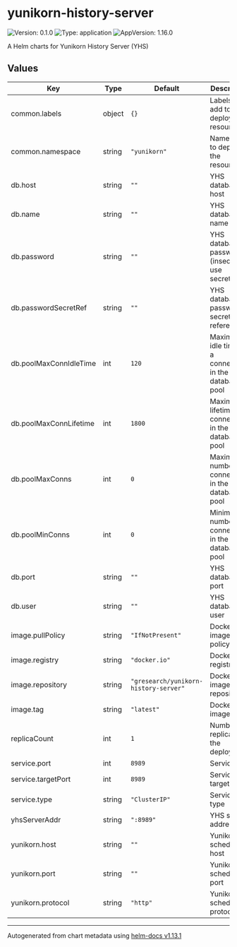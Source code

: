 # yunikorn-history-server

![Version: 0.1.0](https://img.shields.io/badge/Version-0.1.0-informational?style=flat-square) ![Type: application](https://img.shields.io/badge/Type-application-informational?style=flat-square) ![AppVersion: 1.16.0](https://img.shields.io/badge/AppVersion-1.16.0-informational?style=flat-square)

A Helm charts for Yunikorn History Server (YHS)

## Values

| Key | Type | Default | Description |
|-----|------|---------|-------------|
| common.labels | object | `{}` | Labels to add to all deployed resources |
| common.namespace | string | `"yunikorn"` | Namespace to deploy the resources |
| db.host | string | `""` | YHS database host |
| db.name | string | `""` | YHS database name |
| db.password | string | `""` | YHS database password (insecure, use secrets) |
| db.passwordSecretRef | string | `""` | YHS database password secret reference |
| db.poolMaxConnIdleTime | int | `120` | Maximum idle time of a connection in the database pool |
| db.poolMaxConnLifetime | int | `1800` | Maximum lifetime of a connection in the database pool |
| db.poolMaxConns | int | `0` | Maximum number of connections in the database pool |
| db.poolMinConns | int | `0` | Minimum number of connections in the database pool |
| db.port | string | `""` | YHS database port |
| db.user | string | `""` | YHS database user |
| image.pullPolicy | string | `"IfNotPresent"` | Docker image pull policy |
| image.registry | string | `"docker.io"` | Docker registry |
| image.repository | string | `"gresearch/yunikorn-history-server"` | Docker image repository |
| image.tag | string | `"latest"` | Docker image tag |
| replicaCount | int | `1` | Number of replicas for the deployment |
| service.port | int | `8989` | Service port |
| service.targetPort | int | `8989` | Service target port |
| service.type | string | `"ClusterIP"` | Service type |
| yhsServerAddr | string | `":8989"` | YHS server address |
| yunikorn.host | string | `""` | Yunikorn scheduler host |
| yunikorn.port | string | `""` | Yunikorn scheduler port |
| yunikorn.protocol | string | `"http"` | Yunikorn scheduler protocol |

----------------------------------------------
Autogenerated from chart metadata using [helm-docs v1.13.1](https://github.com/norwoodj/helm-docs/releases/v1.13.1)
